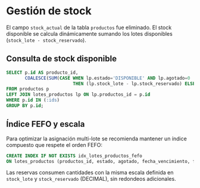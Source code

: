 # Gestión de stock

El campo `stock_actual` de la tabla `productos` fue eliminado. El stock disponible se calcula dinámicamente sumando los lotes disponibles (`stock_lote - stock_reservado`).

## Consulta de stock disponible

```sql
SELECT p.id AS producto_id,
       COALESCE(SUM(CASE WHEN lp.estado='DISPONIBLE' AND lp.agotado=0
                         THEN (lp.stock_lote - lp.stock_reservado) ELSE 0 END), 0) AS stock_disponible
FROM productos p
LEFT JOIN lotes_productos lp ON lp.productos_id = p.id
WHERE p.id IN (:ids)
GROUP BY p.id;
```

## Índice FEFO y escala

Para optimizar la asignación multi-lote se recomienda mantener un índice compuesto que respete el orden FEFO:

```sql
CREATE INDEX IF NOT EXISTS idx_lotes_productos_fefo
ON lotes_productos (productos_id, estado, agotado, fecha_vencimiento, fecha_fabricacion, id);
```

Las reservas consumen cantidades con la misma escala definida en `stock_lote` y `stock_reservado` (DECIMAL), sin redondeos adicionales.
